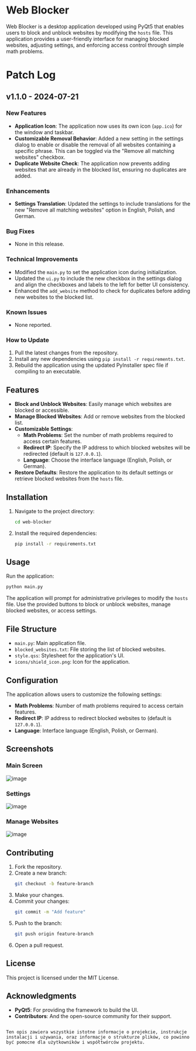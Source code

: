 # Web Blocker

Web Blocker is a desktop application developed using PyQt5 that enables users to block and unblock websites by modifying the `hosts` file. This application provides a user-friendly interface for managing blocked websites, adjusting settings, and enforcing access control through simple math problems.

# Patch Log

## v1.1.0 - 2024-07-21

### New Features
- **Application Icon**: The application now uses its own icon (`app.ico`) for the window and taskbar.
- **Customizable Removal Behavior**: Added a new setting in the settings dialog to enable or disable the removal of all websites containing a specific phrase. This can be toggled via the "Remove all matching websites" checkbox.
- **Duplicate Website Check**: The application now prevents adding websites that are already in the blocked list, ensuring no duplicates are added.

### Enhancements
- **Settings Translation**: Updated the settings to include translations for the new "Remove all matching websites" option in English, Polish, and German.

### Bug Fixes
- None in this release.

### Technical Improvements
- Modified the `main.py` to set the application icon during initialization.
- Updated the `ui.py` to include the new checkbox in the settings dialog and align the checkboxes and labels to the left for better UI consistency.
- Enhanced the `add_website` method to check for duplicates before adding new websites to the blocked list.

### Known Issues
- None reported.

### How to Update
1. Pull the latest changes from the repository.
2. Install any new dependencies using `pip install -r requirements.txt`.
3. Rebuild the application using the updated PyInstaller spec file if compiling to an executable.

## Features

- **Block and Unblock Websites**: Easily manage which websites are blocked or accessible.
- **Manage Blocked Websites**: Add or remove websites from the blocked list.
- **Customizable Settings**:
  - **Math Problems**: Set the number of math problems required to access certain features.
  - **Redirect IP**: Specify the IP address to which blocked websites will be redirected (default is `127.0.0.1`).
  - **Language**: Choose the interface language (English, Polish, or German).
- **Restore Defaults**: Restore the application to its default settings or retrieve blocked websites from the `hosts` file.

## Installation

1. Navigate to the project directory:
   ```sh
   cd web-blocker
   ```

2. Install the required dependencies:
   ```sh
   pip install -r requirements.txt
   ```

## Usage

Run the application:
```sh
python main.py
```

The application will prompt for administrative privileges to modify the `hosts` file. Use the provided buttons to block or unblock websites, manage blocked websites, or access settings.

## File Structure

- `main.py`: Main application file.
- `blocked_websites.txt`: File storing the list of blocked websites.
- `style.qss`: Stylesheet for the application's UI.
- `icons/shield_icon.png`: Icon for the application.

## Configuration

The application allows users to customize the following settings:

- **Math Problems**: Number of math problems required to access certain features.
- **Redirect IP**: IP address to redirect blocked websites to (default is `127.0.0.1`).
- **Language**: Interface language (English, Polish, or German).

## Screenshots

### Main Screen
![image](https://github.com/user-attachments/assets/238528bb-f991-45fa-8848-32bad498a02f)

### Settings
![image](https://github.com/user-attachments/assets/0d8b80a0-37ec-4777-88b5-dcf6447c83a2)

### Manage Websites
![image](https://github.com/user-attachments/assets/b21cba48-6a2b-49ba-82ce-814e3845b988)

## Contributing

1. Fork the repository.
2. Create a new branch:
   ```sh
   git checkout -b feature-branch
   ```
3. Make your changes.
4. Commit your changes:
   ```sh
   git commit -m "Add feature"
   ```
5. Push to the branch:
   ```sh
   git push origin feature-branch
   ```
6. Open a pull request.

## License

This project is licensed under the MIT License.

## Acknowledgments

- **PyQt5**: For providing the framework to build the UI.
- **Contributors**: And the open-source community for their support.
```

Ten opis zawiera wszystkie istotne informacje o projekcie, instrukcje instalacji i używania, oraz informacje o strukturze plików, co powinno być pomocne dla użytkowników i współtwórców projektu.

